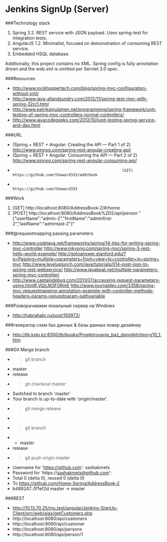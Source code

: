 Jenkins SignUp (Server)
========

###Technology stack

1. Spring 3.2. REST service with JSON payload. Uses spring-test for integration tests.
1. AngularJS 1.2. Minimalist, focused on demonstration of consuming REST service.
1. Embedded HSQL database.

Additionally, this project contains no XML. Spring config is fully annotation driven and the web.xml is omitted per Servlet 3.0 spec.

###Resources

* http://www.rockhoppertech.com/blog/spring-mvc-configuration-without-xml/
* http://www.java-allandsundry.com/2012/11/spring-test-mvc-with-spring-32rc1.html
* http://www.petrikainulainen.net/programming/spring-framework/unit-testing-of-spring-mvc-controllers-normal-controllers/
* http://www.javacodegeeks.com/2012/10/junit-testing-spring-service-and-dao.html


###URL

*  (Spring + REST + Angular: Creating the API — Part 1 of 2) http://www.pinnsg.com/spring-rest-angular-creating-api/
* (Spring + REST + Angular: Consuming the API — Part 2 of 2) http://www.pinnsg.com/spring-rest-angular-consuming-api/
*                                                      (GIT) https://github.com/thoward333/addrbook
*                                                            https://github.com/thoward333


###Work

1.  [GET] http://localhost:8080/AddressBook-2/#/home
2. [POST] http://localhost:8080/AddressBook%2D2/api/person
          "{"userName":"admin-2","firstName":"adminfirst-2","lastName":"adminlast-2"}"


###@requestmapping passing parameters

* http://www.codejava.net/frameworks/spring/14-tips-for-writing-spring-mvc-controller
http://www.mkyong.com/spring-mvc/spring-3-rest-hello-world-example/
http://gotoanswer.stanford.edu/?q=Passing+multiple+parameters+from+view+to+controller+in+spring+mvc
http://www.leveluplunch.com/java/tutorials/014-post-json-to-spring-rest-webservice/
http://www.javabeat.net/multiple-parameters-spring-mvc-controller/
* http://www.captaindebug.com/2011/07/accessing-request-parameters-using.html#.VQiLNOFGRmE
http://www.journaldev.com/3358/spring-mvc-requestmapping-annotation-example-with-controller-methods-headers-params-requestparam-pathvariable


###Разворачиваем локальный сервер на Windows

- http://habrahabr.ru/post/150972/


###генератор схем баз данных & базы данных повер дизайнер

- http://lib.kstu.kz:8300/tb/books/Proektirovanie_baz_dann@ih/teory/10_1.htm


###Git Merge branch

* > git branch
*   master
*   release
* > git checkout master
*   Switched to branch 'master'
*   Your branch is up-to-date with 'origin/master'.
* > git merge release
*
* > git branch
* * master
*   release
* > git push origin master
* Username for 'https://github.com': sashakmets
* Password for 'https://sashakmets@github.com':
* Total 0 (delta 0), reused 0 (delta 0)
* To https://github.com/Home-Spring/AddressBook-2
*   b489247..0f1ef2d  master -> master


###REST

* http://10.13.70.25/my_test/angular/Jenkins-SignUp-Client/src/web/ajax/getCustomers.php
* http://localhost:8080/api/customers
* http://localhost:8080/api/customer
* http://localhost:8080/api/persons
* http://localhost:8080/api/person/1